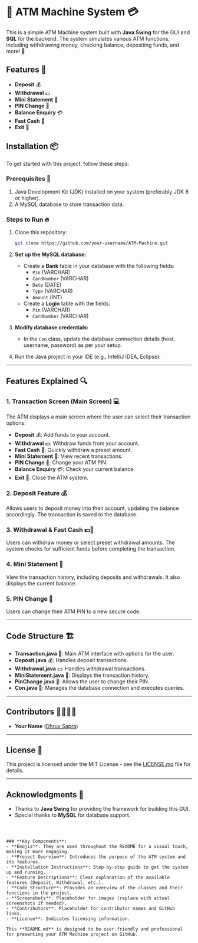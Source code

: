 # 🏦 ATM Machine System 💳

This is a simple ATM Machine system built with **Java Swing** for the GUI and **SQL** for the backend. The system simulates various ATM functions, including withdrawing money, checking balance, depositing funds, and more! 🚀

## Features 🌟

- **Deposit** 💰
- **Withdrawal** 💵
- **Mini Statement** 📝
- **PIN Change** 🔐
- **Balance Enquiry** 💳
- **Fast Cash** 💸
- **Exit** 🚪

## Installation 📦

To get started with this project, follow these steps:

### Prerequisites 🔧

1. Java Development Kit (JDK) installed on your system (preferably JDK 8 or higher).
2. A MySQL database to store transaction data.

### Steps to Run 🔥

1. Clone this repository:
   ```bash
   git clone https://github.com/your-username/ATM-Machine.git


2. **Set up the MySQL database:**
   - Create a **Bank** table in your database with the following fields:
     - `Pin` (VARCHAR)
     - `CardNumber` (VARCHAR)
     - `Date` (DATE)
     - `Type` (VARCHAR)
     - `Amount` (INT)
   - Create a **Login** table with the fields:
     - `Pin` (VARCHAR)
     - `CardNumber` (VARCHAR)
   
3. **Modify database credentials:**
   - In the `Con` class, update the database connection details (host, username, password) as per your setup.

4. Run the Java project in your IDE (e.g., IntelliJ IDEA, Eclipse).

---

## Features Explained 🔍

### 1. **Transaction Screen (Main Screen)** 💻
The ATM displays a main screen where the user can select their transaction options:
- **Deposit** 💰: Add funds to your account.
- **Withdrawal** 💵: Withdraw funds from your account.
- **Fast Cash** 💸: Quickly withdraw a preset amount.
- **Mini Statement** 📝: View recent transactions.
- **PIN Change** 🔐: Change your ATM PIN.
- **Balance Enquiry** 💳: Check your current balance.
- **Exit** 🚪: Close the ATM system.

### 2. **Deposit Feature** 💰
Allows users to deposit money into their account, updating the balance accordingly. The transaction is saved to the database.

### 3. **Withdrawal & Fast Cash** 💵💸
Users can withdraw money or select preset withdrawal amounts. The system checks for sufficient funds before completing the transaction.

### 4. **Mini Statement** 📝
View the transaction history, including deposits and withdrawals. It also displays the current balance.

### 5. **PIN Change** 🔐
Users can change their ATM PIN to a new secure code.

---

## Code Structure 🏗️

- **Transaction.java** 💼: Main ATM interface with options for the user.
- **Deposit.java** 💰: Handles deposit transactions.
- **Withdrawal.java** 💵: Handles withdrawal transactions.
- **MiniStatement.java** 📝: Displays the transaction history.
- **PinChange.java** 🔐: Allows the user to change their PIN.
- **Con.java** 🔌: Manages the database connection and executes queries.

---

## Contributors 👩‍💻👨‍💻

- **Your Name** ([Dhruv Sapra]([https://github.com/YourGitHub](https://github.com/Dhruv-Cs2004)))

---

## License 📜

This project is licensed under the MIT License - see the [LICENSE.md](LICENSE.md) file for details.

---

## Acknowledgments 🙏

- Thanks to **Java Swing** for providing the framework for building this GUI.
- Special thanks to **MySQL** for database support.
```



### **Key Components**:
- **Emojis**: They are used throughout the README for a visual touch, making it more engaging.
- **Project Overview**: Introduces the purpose of the ATM system and its features.
- **Installation Instructions**: Step-by-step guide to get the system up and running.
- **Feature Descriptions**: Clear explanation of the available features (Deposit, Withdrawal, etc.).
- **Code Structure**: Provides an overview of the classes and their functions in the project.
- **Screenshots**: Placeholder for images (replace with actual screenshots if needed).
- **Contributors**: Placeholder for contributor names and GitHub links.
- **License**: Indicates licensing information.

This **README.md** is designed to be user-friendly and professional for presenting your ATM Machine project on GitHub.


